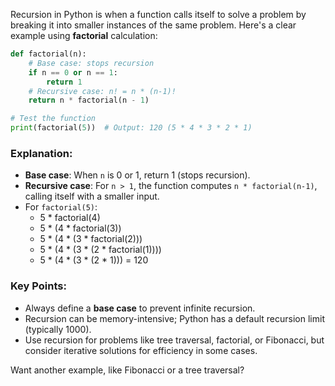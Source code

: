 Recursion in Python is when a function calls itself to solve a problem by breaking it into smaller instances of the same problem. Here's a clear example using **factorial** calculation:

```python
def factorial(n):
    # Base case: stops recursion
    if n == 0 or n == 1:
        return 1
    # Recursive case: n! = n * (n-1)!
    return n * factorial(n - 1)

# Test the function
print(factorial(5))  # Output: 120 (5 * 4 * 3 * 2 * 1)
```

### Explanation:
- **Base case**: When `n` is 0 or 1, return 1 (stops recursion).
- **Recursive case**: For `n > 1`, the function computes `n * factorial(n-1)`, calling itself with a smaller input.
- For `factorial(5)`:
  - 5 * factorial(4)
  - 5 * (4 * factorial(3))
  - 5 * (4 * (3 * factorial(2)))
  - 5 * (4 * (3 * (2 * factorial(1))))
  - 5 * (4 * (3 * (2 * 1))) = 120

### Key Points:
- Always define a **base case** to prevent infinite recursion.
- Recursion can be memory-intensive; Python has a default recursion limit (typically 1000).
- Use recursion for problems like tree traversal, factorial, or Fibonacci, but consider iterative solutions for efficiency in some cases.

Want another example, like Fibonacci or a tree traversal?
